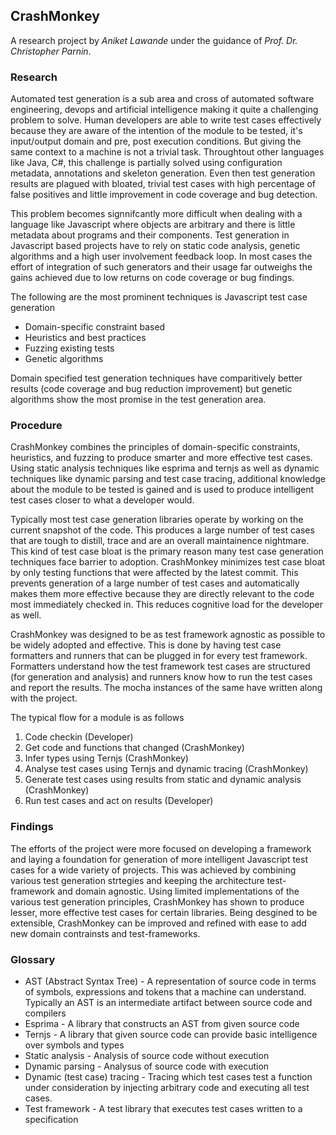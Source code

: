 ## CrashMonkey
A research project by *Aniket Lawande* under the guidance of *Prof. Dr. Christopher Parnin*.

### Research
Automated test generation is a sub area and cross of automated software engineering, devops and artificial intelligence making it quite a challenging problem to solve. Human developers are able to write test cases effectively because they are aware of the intention of the module to be tested, it's input/output domain and pre, post execution conditions. But giving the same context to a machine is not a trivial task. Throughtout other languages like Java, C#, this challenge is partially solved using configuration metadata, annotations and skeleton generation. Even then test generation results are plagued with bloated, trivial test cases with high percentage of false positives and little improvement in code coverage and bug detection.

This problem becomes signnifcantly more difficult when dealing with a language like Javascript where objects are arbitrary and there is little metadata about programs and their components. Test generation in Javascript based projects have to rely on static code analysis, genetic algorithms and a high user involvement feedback loop. In most cases the effort of integration of such generators and their usage far outweighs the gains achieved due to low returns on code coverage or bug findings. 

The following are the most prominent techniques is Javascript test case generation
* Domain-specific constraint based
* Heuristics and best practices
* Fuzzing existing tests
* Genetic algorithms

Domain specified test generation techniques have comparitively better results (code coverage and bug reduction improvement) but genetic algorithms show the most promise in the test generation area.

### Procedure
CrashMonkey combines the principles of domain-specific constraints, heuristics, and fuzzing to produce smarter and more effective test cases. Using static analysis techniques like esprima and ternjs as well as dynamic techniques like dynamic parsing and test case tracing, additional knowledge about the module to be tested is gained and is used to produce intelligent test cases closer to what a developer would.

Typically most test case generation libraries operate by working on the current snapshot of the code. This produces a large number of test cases that are tough to distill, trace and are an overall maintainence nightmare. This kind of test case bloat is the primary reason many test case generation techniques face barrier to adoption. CrashMonkey minimizes test case bloat by only testing functions that were affected by the latest commit. This prevents generation of a large number of test cases and automatically makes them more effective because they are directly relevant to the code most immediately checked in. This reduces cognitive load for the developer as well.

CrashMonkey was designed to be as test framework agnostic as possible to be widely adopted and effective. This is done by having test case formatters and runners that can be plugged in for every test framework. Formatters understand how the test framework test cases are structured (for generation and analysis) and runners know how to run the test cases and report the results. The mocha instances of the same have written along with the project. 

The typical flow for a module is as follows
1. Code checkin (Developer)
2. Get code and functions that changed (CrashMonkey)
3. Infer types using Ternjs (CrashMonkey)
4. Analyse test cases using Ternjs and dynamic tracing (CrashMonkey)
5. Generate test cases using results from static and dynamic analysis (CrashMonkey)
6. Run test cases and act on results (Developer)

### Findings
The efforts of the project were more focused on developing a framework and laying a foundation for generation of more intelligent Javascript test cases for a wide variety of projects. This was achieved by combining various test generation strtegies and keeping the architecture test-framework and domain agnostic. Using limited implementations of the various test generation principles, CrashMonkey has shown to produce lesser, more effective test cases for certain libraries. Being desgined to be extensible, CrashMonkey can be improved and refined with ease to add new domain contrainsts and test-frameworks.

### Glossary
* AST (Abstract Syntax Tree) - A representation of source code in terms of symbols, expressions and tokens that a machine can understand. Typically an AST is an intermediate artifact between source code and compilers
* Esprima - A library that constructs an AST from given source code
* Ternjs - A library that given source code can provide basic intelligence over symbols and types
* Static analysis - Analysis of source code without execution
* Dynamic parsing - Analysus of source code with execution
* Dynamic (test case) tracing - Tracing which test cases test a function under consideration by injecting arbitrary code and executing all test cases.
* Test framework - A test library that executes test cases written to a specification